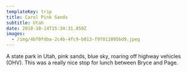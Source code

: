 ```yaml
---
templateKey: trip
title: Carol Pink Sands
subtitle: Utah
date: 2018-10-14T15:34:31.858Z
images:
  - /img/4bf0fdba-2c4b-4fc9-b813-f9f011095bd9.jpeg
---
```

A state park in Utah, pink sands, blue sky, roaring off highway vehicles (OHV). This was a really nice stop for lunch between Bryce and Page.
